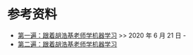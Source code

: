 # 参考资料

* [第一遍：跟着胡浩基老师学机器学习](https://www.icourse163.org/u/mooc37925478665678513) >> 2020 年 6 月 21 日 - 
* [第二遍：跟着胡浩基老师学机器学习](https://www.bilibili.com/video/BV1dJ411B7gh)